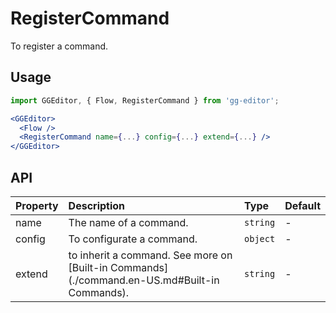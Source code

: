# RegisterCommand

To register a command.

## Usage

```jsx
import GGEditor, { Flow, RegisterCommand } from 'gg-editor';

<GGEditor>
  <Flow />
  <RegisterCommand name={...} config={...} extend={...} />
</GGEditor>
```

## API

| Property | Description | Type | Default |
| :--- | :--- | :--- | :--- |
| name | The name of a command. | `string` | - |
| config | To configurate a command. | `object` | - |
| extend | to inherit a command. See more on [Built-in Commands](./command.en-US.md#Built-in Commands). | `string` | - |

